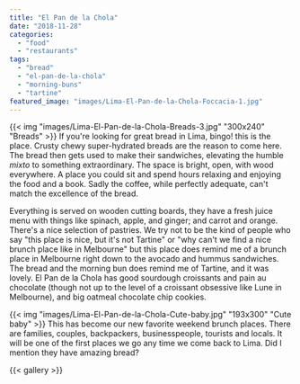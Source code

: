 ```yaml
---
title: "El Pan de la Chola"
date: "2018-11-28"
categories: 
  - "food"
  - "restaurants"
tags: 
  - "bread"
  - "el-pan-de-la-chola"
  - "morning-buns"
  - "tartine"
featured_image: "images/Lima-El-Pan-de-la-Chola-Foccacia-1.jpg"
---
```

{{< img "images/Lima-El-Pan-de-la-Chola-Breads-3.jpg" "300x240" "Breads" >}}
If you're looking for great bread in Lima, bingo! this is the
place. Crusty chewy super-hydrated breads are the reason to come
here. The bread then gets used to make their sandwiches, elevating the
humble _mixto_ to something extraordinary. The space is bright, open,
with wood everywhere. A place you could sit and spend hours relaxing
and enjoying the food and a book. Sadly the coffee, while perfectly
adequate, can't match the excellence of the bread.

Everything is served on wooden cutting boards, they have a fresh juice
menu with things like spinach, apple, and ginger; and carrot and
orange. There's a nice selection of pastries. We try not to be the
kind of people who say "this place is nice, but it's not Tartine" or
"why can't we find a nice brunch place like in Melbourne" but this
place does remind me of a brunch place in Melbourne right down to the
avocado and hummus sandwiches. The bread and the morning bun does
remind me of Tartine, and it was lovely. El Pan de la Chola has good
sourdough croissants and pain au chocolate (though not up to the level
of a croissant obsessive like Lune in Melbourne), and big oatmeal
chocolate chip cookies.

{{< img "images/Lima-El-Pan-de-la-Chola-Cute-baby.jpg" "193x300" "Cute baby" >}}
This has become our new favorite weekend brunch places. There are
families, couples, backpackers, businesspeople, tourists and
locals. It will be one of the first places we go any time we come back
to Lima. Did I mention they have amazing bread?

{{< gallery >}}
